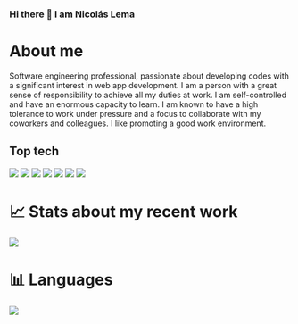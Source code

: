 ### Hi there 👋 I am Nicolás Lema
# About me
Software engineering professional, passionate about developing codes with a significant interest in web app development. 
I am a person with a great sense of responsibility to achieve all my duties at work. I am self-controlled and have an enormous capacity to learn. I am known to have a high tolerance to work under pressure and a focus to collaborate with my coworkers and colleagues. I like promoting a good work environment.


## Top tech
![](https://img.shields.io/badge/Django-092E20?style=for-the-badge&logo=django&logoColor=green)
![](https://img.shields.io/badge/Bootstrap-563D7C?style=for-the-badge&logo=bootstrap&logoColor=white)
![](https://img.shields.io/badge/django%20rest-ff1709?style=for-the-badge&logo=django&logoColor=white)
![](https://img.shields.io/badge/Font_Awesome-339AF0?style=for-the-badge&logo=fontawesome&logoColor=white)
![](https://img.shields.io/badge/JWT-000000?style=for-the-badge&logo=JSON%20web%20tokens&logoColor=white)
![](https://img.shields.io/badge/Markdown-000000?style=for-the-badge&logo=markdown&logoColor=white)
![](https://img.shields.io/badge/Postman-FF6C37?style=for-the-badge&logo=Postman&logoColor=white)

# :chart_with_upwards_trend: Stats about my recent work

![](https://github-readme-stats.vercel.app/api?username=nlemarodriguez)


# :bar_chart: Languages

![](https://github-readme-stats.vercel.app/api/top-langs/?username=nlemarodriguez)
